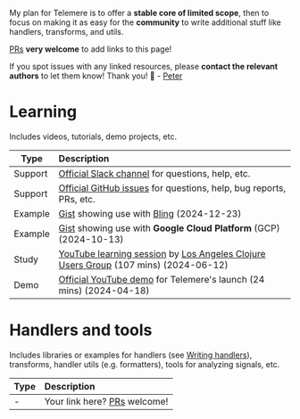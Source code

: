 My plan for Telemere is to offer a **stable core of limited scope**, then to focus on making it as easy for the **community** to write additional stuff like handlers, transforms, and utils.

[PRs](../wiki#contributions-welcome) **very welcome** to add links to this page!

If you spot issues with any linked resources, please **contact the relevant authors** to let them know! Thank you! 🙏 - [Peter](https://www.taoensso.com)

# Learning

Includes videos, tutorials, demo projects, etc.

| Type    | Description                                                                                                                                                                                    |
| ------- | :--------------------------------------------------------------------------------------------------------------------------------------------------------------------------------------------- |
| Support | [Official Slack channel](https://www.taoensso.com/telemere/slack) for questions, help, etc.                                                                                                    |
| Support | [Official GitHub issues](https://github.com/taoensso/telemere/issues) for questions, help, bug reports, PRs, etc.                                                                              |
| Example | [Gist](https://gist.github.com/ptaoussanis/f8a80f85d3e0f89b307a470ce6e044b5) showing use with [Bling](https://github.com/paintparty/bling) (2024-12-23)                                        |
| Example | [Gist](https://gist.github.com/xlfe/e9e2cf23bd1dddcbb2fbd77ce31dcc8b) showing use with **Google Cloud Platform** (GCP) (2024-10-13)                                                            |
| Study   | [YouTube learning session](https://www.youtube.com/watch?v=uyApiNg6h7Y) by [Los Angeles Clojure Users Group](https://www.meetup.com/los-angeles-clojure-users-group/)  (107 mins) (2024-06-12) |
| Demo    | [Official YouTube demo](https://www.youtube.com/watch?v=-L9irDG8ysM) for Telemere's launch (24 mins) (2024-04-18)                                                                              |

# Handlers and tools

Includes libraries or examples for handlers (see [Writing handlers](./4-Handlers#writing-handlers)), transforms, handler utils (e.g. formatters), tools for analyzing signals, etc.

| Type | Description                                                   |
| ---- | :------------------------------------------------------------ |
| -    | Your link here? [PRs](../wiki#contributions-welcome) welcome! |

